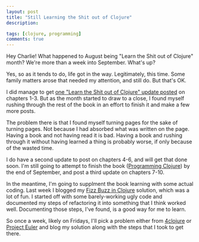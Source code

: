 ```yaml
---
layout: post
title: "Still Learning the Shit out of Clojure"
description: 

tags: [clojure, programming]
comments: true
---
```


Hey Charlie! What happened to August being "Learn the Shit out of Clojure" month? We're more than a week into September. What's up?

Yes, so as it tends to do, life got in the way. Legitimately, this time. Some family matters arose that needed my attention, and still do. But that's OK.

I did manage to get [one "Learn the Shit out of Clojure" update posted](/2014/08/07/learn-clojure-update-001/) on chapters 1-3. But as the month started to draw to a close, I found myself rushing through the rest of the book in an effort to finish it and make a few more posts.  

The problem there is that I found myself turning pages for the sake of turning pages. Not because I had absorbed what was written on the page. Having a book and not having read it is bad. Having a book and rushing through it without having learned a thing is probably worse, if only because of the wasted time.  

I do have a second update to post on chapters 4-6, and will get that done soon. I'm still going to attempt to finish the book ([Programming Clojure](http://pragprog.com/book/shcloj/programming-clojure)) by the end of September, and post a third update on chapters 7-10.  

In the meantime, I'm going to supplment the book learning with some actual coding. Last week I blogged my [Fizz Buzz in Clojure](/2014/09/03/clojure-fizzbuzz/) solution, which was a lot of fun. I started off with some barely-working ugly code and documented my steps of refactoring it into something that I think worked well. Documenting those steps, I've found, is a good way for me to learn.

So once a week, likely on Fridays, I'll pick a problem either from [4clojure](https://www.4clojure.com/) or [Project Euler](https://projecteuler.net/) and blog my solution along with the steps that I took to get there.